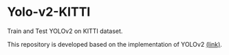 # Yolo-v2-KITTI
Train and Test YOLOv2 on KITTI dataset.

This repository is developed based on the implementation of YOLOv2 [(link)](https://github.com/longcw/yolo2-pytorch).
